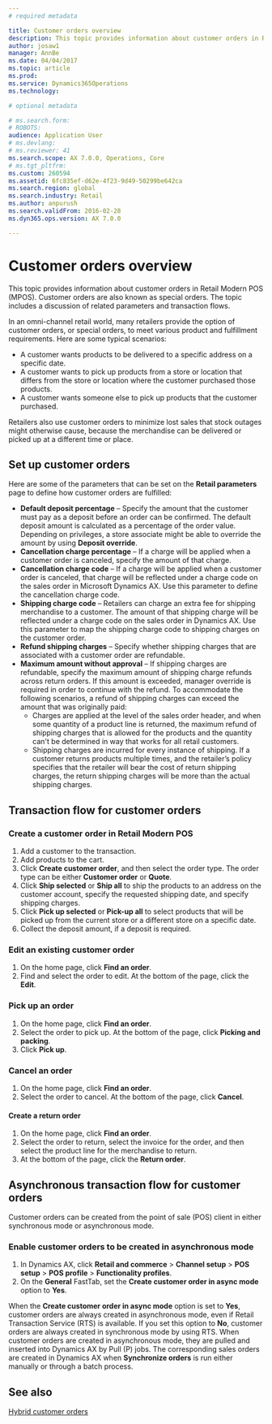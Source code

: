 ```yaml
---
# required metadata

title: Customer orders overview
description: This topic provides information about customer orders in Retail Modern POS (MPOS). Customer orders are also known as special orders. The topic includes a discussion of related parameters and transaction flows.
author: josaw1
manager: AnnBe
ms.date: 04/04/2017
ms.topic: article
ms.prod: 
ms.service: Dynamics365Operations
ms.technology: 

# optional metadata

# ms.search.form: 
# ROBOTS: 
audience: Application User
# ms.devlang: 
# ms.reviewer: 41
ms.search.scope: AX 7.0.0, Operations, Core
# ms.tgt_pltfrm: 
ms.custom: 260594
ms.assetid: 6fc835ef-d62e-4f23-9d49-50299be642ca
ms.search.region: global
ms.search.industry: Retail
ms.author: anpurush
ms.search.validFrom: 2016-02-28
ms.dyn365.ops.version: AX 7.0.0

---
```


# Customer orders overview

This topic provides information about customer orders in Retail Modern POS (MPOS). Customer orders are also known as special orders. The topic includes a discussion of related parameters and transaction flows.

In an omni-channel retail world, many retailers provide the option of customer orders, or special orders, to meet various product and fulfillment requirements. Here are some typical scenarios:

-   A customer wants products to be delivered to a specific address on a specific date.
-   A customer wants to pick up products from a store or location that differs from the store or location where the customer purchased those products.
-   A customer wants someone else to pick up products that the customer purchased.

Retailers also use customer orders to minimize lost sales that stock outages might otherwise cause, because the merchandise can be delivered or picked up at a different time or place.

## Set up customer orders
Here are some of the parameters that can be set on the **Retail parameters** page to define how customer orders are fulfilled:

-   **Default deposit percentage** – Specify the amount that the customer must pay as a deposit before an order can be confirmed. The default deposit amount is calculated as a percentage of the order value. Depending on privileges, a store associate might be able to override the amount by using **Deposit override**.
-   **Cancellation charge percentage** – If a charge will be applied when a customer order is canceled, specify the amount of that charge.
-   **Cancellation charge code** – If a charge will be applied when a customer order is canceled, that charge will be reflected under a charge code on the sales order in Microsoft Dynamics AX. Use this parameter to define the cancellation charge code.
-   **Shipping charge code** – Retailers can charge an extra fee for shipping merchandise to a customer. The amount of that shipping charge will be reflected under a charge code on the sales order in Dynamics AX. Use this parameter to map the shipping charge code to shipping charges on the customer order.
-   **Refund shipping charges** – Specify whether shipping charges that are associated with a customer order are refundable.
-   **Maximum amount without approval** – If shipping charges are refundable, specify the maximum amount of shipping charge refunds across return orders. If this amount is exceeded, manager override is required in order to continue with the refund. To accommodate the following scenarios, a refund of shipping charges can exceed the amount that was originally paid:
    -   Charges are applied at the level of the sales order header, and when some quantity of a product line is returned, the maximum refund of shipping charges that is allowed for the products and the quantity can't be determined in way that works for all retail customers.
    -   Shipping charges are incurred for every instance of shipping. If a customer returns products multiple times, and the retailer’s policy specifies that the retailer will bear the cost of return shipping charges, the return shipping charges will be more than the actual shipping charges.

## Transaction flow for customer orders
### Create a customer order in Retail Modern POS

1.  Add a customer to the transaction.
2.  Add products to the cart.
3.  Click **Create customer order**, and then select the order type. The order type can be either **Customer order** or **Quote**.
4.  Click **Ship selected** or **Ship all** to ship the products to an address on the customer account, specify the requested shipping date, and specify shipping charges.
5.  Click **Pick up selected** or **Pick-up all** to select products that will be picked up from the current store or a different store on a specific date.
6.  Collect the deposit amount, if a deposit is required.

### Edit an existing customer order

1.  On the home page, click **Find an order**.
2.  Find and select the order to edit. At the bottom of the page, click the **Edit**.

### Pick up an order

1.  On the home page, click **Find an order**.
2.  Select the order to pick up. At the bottom of the page, click **Picking and packing**.
3.  Click **Pick up**.

### Cancel an order

1.  On the home page, click **Find an order**.
2.  Select the order to cancel. At the bottom of the page, click **Cancel**.

#### Create a return order

1.  On the home page, click **Find an order**.
2.  Select the order to return, select the invoice for the order, and then select the product line for the merchandise to return.
3.  At the bottom of the page, click the **Return order**.

## Asynchronous transaction flow for customer orders
Customer orders can be created from the point of sale (POS) client in either synchronous mode or asynchronous mode.

### Enable customer orders to be created in asynchronous mode

1.  In Dynamics AX, click **Retail and commerce** &gt; **Channel setup** &gt; **POS setup** &gt; **POS profile** &gt; **Functionality profiles**.
2.  On the **General** FastTab, set the **Create customer order in async mode** option to **Yes**.

When the **Create customer order in async mode** option is set to **Yes**, customer orders are always created in asynchronous mode, even if Retail Transaction Service (RTS) is available. If you set this option to **No**, customer orders are always created in synchronous mode by using RTS. When customer orders are created in asynchronous mode, they are pulled and inserted into Dynamics AX by Pull (P) jobs. The corresponding sales orders are created in Dynamics AX when **Synchronize orders** is run either manually or through a batch process.

See also
--------

[Hybrid customer orders](hybrid-customer-orders.md)

